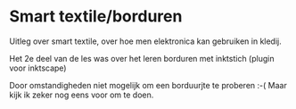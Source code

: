 # Smart textile/borduren


Uitleg over smart textile, over hoe men elektronica kan gebruiken in kledij. 

Het 2e deel van de les was over het leren borduren met inktstich (plugin voor inktscape)

Door omstandigheden niet mogelijk om een borduurjte te proberen :-(
Maar kijk ik zeker nog eens voor om te doen. 

